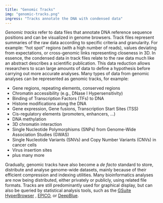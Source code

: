 ```yaml
---
title: "Genomic Tracks"
img: "genomic-tracks.png"
ingress: "Tracks annotate the DNA with condensed data"
---
```

*Genomic tracks* refer to data files that annotate DNA reference sequence positions and can be visualized in genome
browsers. Track files represent summaries of the raw data according to specific criteria and granularity. 
For example: “hot spot” regions (with a high number of reads), values deviating from expectations, or cross-genomic 
links representing closeness in 3D. In essence, the condensed data in track files relate to the raw data much like an 
abstract describes a scientific publication. This data reduction allows researchers to scan large amounts of data to 
define a hypothesis before carrying out more accurate analyses. 
<quote-text
:quote='"A genomic track relates to the raw data much like an abstract describes a scientific publication."'>
</quote-text>
Many types of data from genomic analyses can be represented as genomic tracks, for example:

* Gene regions, repeating elements, conserved regions
* Chromatin accessibility (e.g., DNase I Hypersensitivity)
* Binding of Transcription Factors (TFs) to DNA
* Histone modifications along the DNA
* Gene expression, Gene fusions, Transcription Start Sites (TSS)
* Cis-regulatory elements (promoters, enhancers, ...)
* DNA methylation
* 3D chromatin interaction
* Single Nucleotide Polymorphisms (SNPs) from Genome-Wide Association Studies (GWAS)
* Single Nucleotide Variants (SNVs) and Copy Number Variants (CNVs) in cancer cells
* Virus insertion sites
* plus many more

Gradually, genomic tracks have also become a *de facto* standard to store, distribute and analyse genome-wide datasets,
mainly because of their efficient compression and indexing utilities. Many bioinformatics analyses are now being
distributed, either privately or publicly, using related file formats. Tracks are still predominantly used for graphical
display, but can also be queried by statistical analysis tools, such as
the [GSuite HyperBrowser](https://hyperbrowser.uio.no/) , [EPICO](https://blueprint-data.bsc.es/),
or [DeepBlue](https://deepblue.mpi-inf.mpg.de/).

